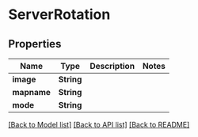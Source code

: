 # ServerRotation

## Properties

Name | Type | Description | Notes
------------ | ------------- | ------------- | -------------
**image** | **String** |  | 
**mapname** | **String** |  | 
**mode** | **String** |  | 

[[Back to Model list]](../README.md#documentation-for-models) [[Back to API list]](../README.md#documentation-for-api-endpoints) [[Back to README]](../README.md)


